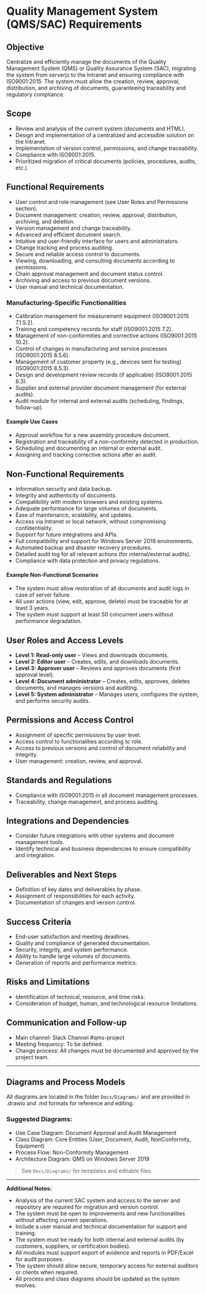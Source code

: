 # Quality Management System (QMS/SAC) Requirements

## Objective

Centralize and efficiently manage the documents of the Quality Management System (QMS) or Quality Assurance System (SAC), migrating the system from serverjz to the Intranet and ensuring compliance with ISO9001:2015. The system must allow the creation, review, approval, distribution, and archiving of documents, guaranteeing traceability and regulatory compliance.

## Scope

- Review and analysis of the current system (documents and HTML).
- Design and implementation of a centralized and accessible solution on the Intranet.
- Implementation of version control, permissions, and change traceability.
- Compliance with ISO9001:2015.
- Prioritized migration of critical documents (policies, procedures, audits, etc.).

## Functional Requirements

- User control and role management (see User Roles and Permissions section).
- Document management: creation, review, approval, distribution, archiving, and deletion.
- Version management and change traceability.
- Advanced and efficient document search.
- Intuitive and user-friendly interface for users and administrators.
- Change tracking and process auditing.
- Secure and reliable access control to documents.
- Viewing, downloading, and consulting documents according to permissions.
- Chain approval management and document status control.
- Archiving and access to previous document versions.
- User manual and technical documentation.

### Manufacturing-Specific Functionalities

- Calibration management for measurement equipment (ISO9001:2015 7.1.5.2).
- Training and competency records for staff (ISO9001:2015 7.2).
- Management of non-conformities and corrective actions (ISO9001:2015 10.2).
- Control of changes in manufacturing and service processes (ISO9001:2015 8.5.6).
- Management of customer property (e.g., devices sent for testing) (ISO9001:2015 8.5.3).
- Design and development review records (if applicable) (ISO9001:2015 8.3).
- Supplier and external provider document management (for external audits).
- Audit module for internal and external audits (scheduling, findings, follow-up).

#### Example Use Cases

- Approval workflow for a new assembly procedure document.
- Registration and traceability of a non-conformity detected in production.
- Scheduling and documenting an internal or external audit.
- Assigning and tracking corrective actions after an audit.

## Non-Functional Requirements

- Information security and data backup.
- Integrity and authenticity of documents.
- Compatibility with modern browsers and existing systems.
- Adequate performance for large volumes of documents.
- Ease of maintenance, scalability, and updates.
- Access via Intranet or local network, without compromising confidentiality.
- Support for future integrations and APIs.
- Full compatibility and support for Windows Server 2019 environments.
- Automated backup and disaster recovery procedures.
- Detailed audit log for all relevant actions (for internal/external audits).
- Compliance with data protection and privacy regulations.

#### Example Non-Functional Scenarios

- The system must allow restoration of all documents and audit logs in case of server failure.
- All user actions (view, edit, approve, delete) must be traceable for at least 3 years.
- The system must support at least 50 concurrent users without performance degradation.

## User Roles and Access Levels

- **Level 1: Read-only user** – Views and downloads documents.
- **Level 2: Editor user** – Creates, edits, and downloads documents.
- **Level 3: Approver user** – Reviews and approves documents (first approval level).
- **Level 4: Document administrator** – Creates, edits, approves, deletes documents, and manages versions and auditing.
- **Level 5: System administrator** – Manages users, configures the system, and performs security audits.

## Permissions and Access Control

- Assignment of specific permissions by user level.
- Access control to functionalities according to role.
- Access to previous versions and control of document reliability and integrity.
- User management: creation, review, and approval.

## Standards and Regulations

- Compliance with ISO9001:2015 in all document management processes.
- Traceability, change management, and process auditing.

## Integrations and Dependencies

- Consider future integrations with other systems and document management tools.
- Identify technical and business dependencies to ensure compatibility and integration.

## Deliverables and Next Steps

- Definition of key dates and deliverables by phase.
- Assignment of responsibilities for each activity.
- Documentation of changes and version control.

## Success Criteria

- End-user satisfaction and meeting deadlines.
- Quality and compliance of generated documentation.
- Security, integrity, and system performance.
- Ability to handle large volumes of documents.
- Generation of reports and performance metrics.

## Risks and Limitations

- Identification of technical, resource, and time risks.
- Consideration of budget, human, and technological resource limitations.

## Communication and Follow-up

- Main channel: Slack Channel #qms-project
- Meeting frequency: To be defined.
- Change process: All changes must be documented and approved by the project team.

---

## Diagrams and Process Models

All diagrams are located in the folder `Docs/Diagrams/` and are provided in .drawio and .md formats for reference and editing.

### Suggested Diagrams:

- Use Case Diagram: Document Approval and Audit Management
- Class Diagram: Core Entities (User, Document, Audit, NonConformity, Equipment)
- Process Flow: Non-Conformity Management
- Architecture Diagram: QMS on Windows Server 2019

> See `Docs/Diagrams/` for templates and editable files.

---

**Additional Notes:**

- Analysis of the current SAC system and access to the server and repository are required for migration and version control.
- The system must be open to improvements and new functionalities without affecting current operations.
- Include a user manual and technical documentation for support and training.
- The system must be ready for both internal and external audits (by customers, suppliers, or certification bodies).
- All modules must support export of evidence and reports in PDF/Excel for audit purposes.
- The system should allow secure, temporary access for external auditors or clients when required.
- All process and class diagrams should be updated as the system evolves.
